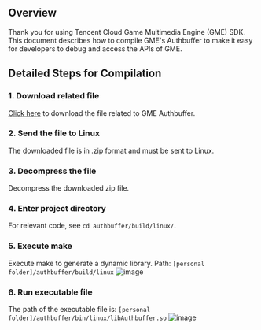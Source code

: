 ## Overview
Thank you for using Tencent Cloud Game Multimedia Engine (GME) SDK. This document describes how to compile GME's Authbuffer to make it easy for developers to debug and access the APIs of GME.

## Detailed Steps for Compilation

### 1. Download related file
[Click here](https://main.qcloudimg.com/raw/1fdb3269055bacb09695cd6014af1d0b.zip) to download the file related to GME Authbuffer.


### 2. Send the file to Linux
The downloaded file is in .zip format and must be sent to Linux.


### 3. Decompress the file
Decompress the downloaded zip file.


### 4. Enter project directory
For relevant code, see `cd authbuffer/build/linux/`.



### 5. Execute make
Execute make to generate a dynamic library.
Path: `[personal folder]/authbuffer/build/linux`
![image](https://main.qcloudimg.com/raw/a97ab83b76f2ea68ce7315828224e99b.png)


### 6. Run executable file
The path of the executable file is: `[personal folder]/authbuffer/bin/linux/libAuthbuffer.so`
![image](https://main.qcloudimg.com/raw/2f1d265631137955d1ab890790ab8d14.png)
